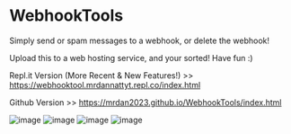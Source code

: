 # WebhookTools
Simply send or spam messages to a webhook, or delete the webhook!

Upload this to a web hosting service, and your sorted! Have fun :)

Repl.it Version (More Recent & New Features!) >> https://webhooktool.mrdannattyt.repl.co/index.html
  
Github Version >> https://mrdan2023.github.io/WebhookTools/index.html

![image](https://github.com/MrDan2023/WebhookTools/assets/101948012/d1f97383-dc92-40b6-b476-57ab46029a64)
![image](https://github.com/MrDan2023/WebhookTools/assets/101948012/ec5eb019-7f2c-477c-9b99-069672821204)
![image](https://github.com/MrDan2023/WebhookTools/assets/101948012/35ded196-32ab-4c17-b283-4bdad3d34690)
![image](https://github.com/MrDan2023/WebhookTools/assets/101948012/2d2d2bde-9cf7-4876-8b5e-737c03809f95)
